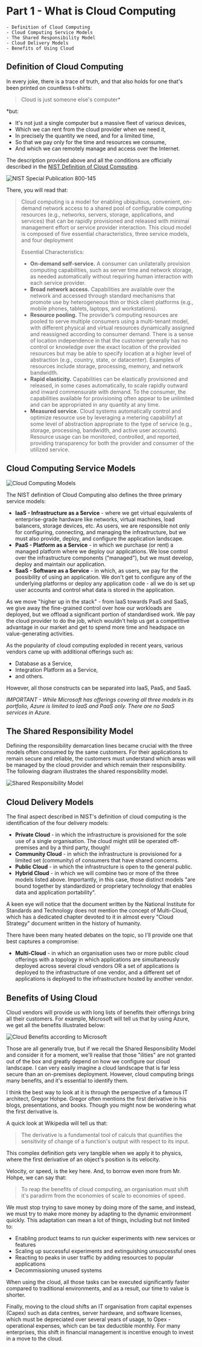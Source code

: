 # Part 1 - What is Cloud Computing

    - Definition of Cloud Computing
    - Cloud Computing Service Models
    - The Shared Responsibility Model 
    - Cloud Delivery Models
    - Benefits of Using Cloud

## Definition of Cloud Computing
In every joke, there is a trace of truth, and that also holds for one that's been printed on countless t-shirts:

>Cloud is just someone else's computer*

*but:
- It's not just a single computer but a massive fleet of various devices,
- Which we can rent from the cloud provider when we need it,
- In precisely the quantity we need, and for a limited time,
- So that we pay only for the time and resources we consume,
- And which we can remotely manage and access over the Internet.

The description provided above and all the conditions are officially described in the [NIST Definition of Cloud Computing](https://nvlpubs.nist.gov/nistpubs/Legacy/SP/nistspecialpublication800-145.pdf).

![NIST Special Publication 800-145](images/nistDefinition.png)

There, you will read that:

>Cloud computing is a model for enabling ubiquitous, convenient, on-demand network access to a shared 
pool of configurable computing resources (e.g., networks, servers, storage, applications, and services) that 
can be rapidly provisioned and released with minimal management effort or service provider interaction. 
This cloud model is composed of five essential characteristics, three service models, and four deployment 
>
>Essential Characteristics:
>- **On-demand self-service.** A consumer can unilaterally provision computing capabilities, such as 
server time and network storage, as needed automatically without requiring human 
interaction with each service provider. 
>- **Broad network access.** Capabilities are available over the network and accessed through standard 
mechanisms that promote use by heterogeneous thin or thick client platforms (e.g., 
mobile phones, tablets, laptops, and workstations).
>- **Resource pooling.** The provider’s computing resources are pooled to serve multiple consumers 
using a multi-tenant model, with different physical and virtual resources dynamically 
assigned and reassigned according to consumer demand. There is a sense of location 
independence in that the customer generally has no control or knowledge over the exact 
location of the provided resources but may be able to specify location at a higher level of 
abstraction (e.g., country, state, or datacenter). Examples of resources include storage, 
processing, memory, and network bandwidth.
>- **Rapid elasticity.** Capabilities can be elastically provisioned and released, in some cases 
automatically, to scale rapidly outward and inward commensurate with demand. To the 
consumer, the capabilities available for provisioning often appear to be unlimited and can 
be appropriated in any quantity at any time.
>- **Measured service.** Cloud systems automatically control and optimize resource use by leveraging 
a metering capability1 at some level of abstraction appropriate to the type of service (e.g., 
storage, processing, bandwidth, and active user accounts). Resource usage can be 
monitored, controlled, and reported, providing transparency for both the provider and 
consumer of the utilized service.

## Cloud Computing Service Models

![Cloud Computing Models](images/cloudComputingModels.png)

The NIST definition of Cloud Computing also defines the three primary service models:

- **IaaS - Infrastructure as a Service** - where we get virtual equivalents of enterprise-grade hardware like networks, virtual machines, load balancers, storage devices, etc. As users, we are responsible not only for configuring, connecting, and managing the infrastructure, but we must also provide, deploy, and configure the application landscape.
- **PaaS - Platform as a Service** - in which we purchase (or rent) a managed platform where we deploy our applications. We lose control over the infrastructure components ("managed"), but we must develop, deploy and maintain our application.
- **SaaS - Software as a Service** - in which, as users, we pay for the possibility of using an application. We don't get to configure any of the underlying platforms or deploy any application code - all we do is set up user accounts and control what data is stored in the application.

As we move "higher up in the stack" - from IaaS towards PaaS and SaaS, we give away the fine-grained control over how our workloads are deployed, but we offload a significant portion of standardised work. We pay the cloud provider to do the job, which wouldn't help us get a competitive advantage in our market and get to spend more time and headspace on value-generating activities.

As the popularity of cloud computing exploded in recent years, various vendors came up with additional offerings such as:
- Database as a Service,
- Integration Platform as a Service,
- and others.

However, all those constructs can be separated into IaaS, PaaS, and SaaS.

*IMPORTANT - While Microsoft has offerings covering all three models in its portfolio, Azure is limited to IaaS and PaaS only. There are no SaaS services in Azure.*

## The Shared Responsibility Model
Defining the responsibility demarcation lines became crucial with the three models often consumed by the same customers. For their applications to remain secure and reliable, the customers must understand which areas will be managed by the cloud provider and which remain their responsibility. The following diagram illustrates the shared responsibility model.

![Shared Responsibility Model](images/sharedResponsibilityModel.png)

## Cloud Delivery Models

The final aspect described in NIST's definition of cloud computing is the identification of the four delivery models:

- **Private Cloud** - in which the infrastructure is provisioned for the sole use of a single organisation. The cloud might still be operated off-premises and by a third party, though!
- **Community Cloud** - in which the infrastructure is provisioned for a limited set (community) of consumers that have shared concerns.
- **Public Cloud** - in which the infrastructure is open to the general public. 
- **Hybrid Cloud** - in which we will combine two or more of the three models listed above. Importantly, in this case, those distinct models "are bound together by standardized or proprietary technology that enables data and application portability".

A keen eye will notice that the document written by the National Institute for Standards and Technology does not mention the concept of Multi-Cloud, which has a dedicated chapter devoted to it in almost every "Cloud Strategy" document written in the history of humanity.

There have been many heated debates on the topic, so I'll provide one that best captures a compromise:

- **Multi-Cloud** - in which an organisation uses two or more public cloud offerings with a topology in which applications are simultaneously deployed across several cloud vendors OR a set of applications is deployed to the infrastructure of one vendor, and a different set of applications is deployed to the infrastructure hosted by another vendor.

## Benefits of Using Cloud
Cloud vendors will provide us with long lists of benefits their offerings bring all their customers. For example, Microsoft will tell us that by using Azure, we get all the benefits illustrated below:

![Cloud Benefits according to Microsoft](images/cloudBenefits.png)

Those are all generally true, but if we recall the Shared Responsibility Model and consider it for a moment, we'll realise that those "ilities" are not granted out of the box and greatly depend on how we configure our cloud landscape. I can very easily imagine a cloud landscape that is far less secure than an on-premises deployment. However, cloud computing brings many benefits, and it's essential to identify them.

I think the best way to look at it is through the perspective of a famous IT architect, Gregor Hohpe. Gregor often mentions the first derivative in his blogs, presentations, and books. Though you might now be wondering what the first derivative is.

A quick look at Wikipedia will tell us that:

>The derivative is a fundamental tool of calculs that quantifies the sensitivity of change of a function's output with respect to its input.

This complex definition gets very tangible when we apply it to physics, where the first derivative of an object's position is its velocity.

Velocity, or speed, is the key here. And, to borrow even more from Mr. Hohpe, we can say that:

>To reap the benefits of cloud computing, an organisation must shift it's paradirm from the economies of scale to economies of speed.

We must stop trying to save money by doing more of the same, and instead, we must try to make more money by adapting to the dynamic environment quickly.
This adaptation can mean a lot of things, including but not limited to:
- Enabling product teams to run quicker experiments with new services or features
- Scaling up successful experiments and extinguishing unsuccessful ones
- Reacting to peaks in user traffic by adding resources to popular applications
- Decommissioning unused systems

When using the cloud, all those tasks can be executed significantly faster compared to traditional environments, and as a result, our time to value is shorter.

Finally, moving to the cloud shifts an IT organisation from capital expenses (Capex) such as data centres, server hardware, and software licenses, which must be depreciated over several years of usage, to Opex - operational expenses, which can be tax deductible monthly. For many enterprises, this shift in financial management is incentive enough to invest in a move to the cloud.

